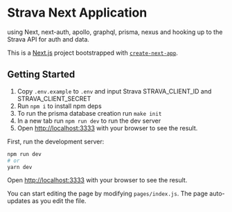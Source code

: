 # Strava Next Application

using Next, next-auth, apollo, graphql, prisma, nexus and hooking up to the Strava API for auth and data.

This is a [Next.js](https://nextjs.org/) project bootstrapped with [`create-next-app`](https://github.com/vercel/next.js/tree/canary/packages/create-next-app).

## Getting Started

1. Copy `.env.example` to `.env` and input Strava STRAVA_CLIENT_ID and STRAVA_CLIENT_SECRET
1. Run `npm i` to install npm deps
   <!-- 1. With docker on your machine run `docker pull` -->
   <!-- 1. In one Terminal tab run `docker-compose up` -->
1. To run the prisma database creation run `make init`
1. In a new tab run `npm run dev` to run the dev server
1. Open [http://localhost:3333](http://localhost:3333) with your browser to see the result.

First, run the development server:

```bash
npm run dev
# or
yarn dev
```

Open [http://localhost:3333](http://localhost:3333) with your browser to see the result.

You can start editing the page by modifying `pages/index.js`. The page auto-updates as you edit the file.
